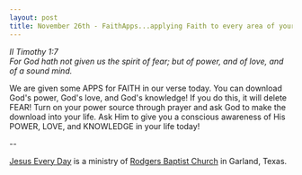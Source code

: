 ```yaml
---
layout: post
title: November 26th - FaithApps...applying Faith to every area of your
---
```


_II Timothy 1:7  
For God hath not given us the spirit of fear; but of power, and of
love, and of a sound mind._

We are given some APPS for FAITH in our verse today. You can
download God's power, God's love, and God's knowledge! If you do
this, it will delete FEAR! Turn on your power source through prayer
and ask God to make the download into your life. Ask Him to give you
a conscious awareness of His POWER, LOVE, and KNOWLEDGE in your life
today!

 --

<a href=http://jesuseveryday.net>Jesus Every Day</a> is a ministry of <a href=http://rodgersbaptist.net>Rodgers Baptist Church</a> in Garland, Texas.
